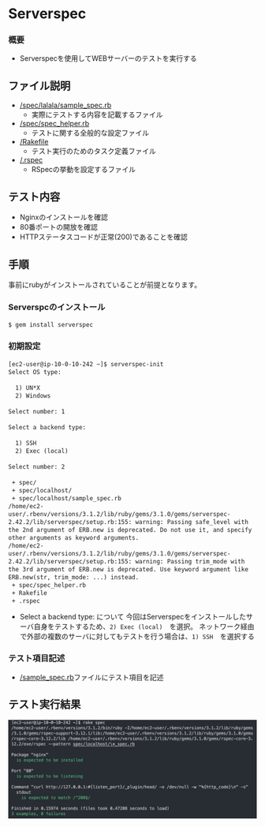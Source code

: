 # Serverspec
### 概要
* Serverspecを使用してWEBサーバーのテストを実行する

## ファイル説明
* [/spec/lalala/sample_spec.rb](https://github.com/shino-taira/aws_practice/blob/main/serverspec/spec/lalala/sample_spec.rb)
  * 実際にテストする内容を記載するファイル
* [/spec/spec_helper.rb](https://github.com/shino-taira/aws_practice/blob/main/serverspec/spec/spec_helper.rb)
  * テストに関する全般的な設定ファイル
* [/Rakefile](https://github.com/shino-taira/aws_practice/blob/main/serverspec/Rakefile)
  * テスト実行のためのタスク定義ファイル
* [/.rspec](https://github.com/shino-taira/aws_practice/blob/main/serverspec/.rspec)
  * RSpecの挙動を設定するファイル

## テスト内容
  * Nginxのインストールを確認
  * 80番ポートの開放を確認
  * HTTPステータスコードが正常(200)であることを確認

## 手順
事前にrubyがインストールされていることが前提となります。
### Serverspcのインストール
```
$ gem install serverspec
```

### 初期設定
```
[ec2-user@ip-10-0-10-242 ~]$ serverspec-init
Select OS type:

  1) UN*X
  2) Windows

Select number: 1

Select a backend type:

  1) SSH
  2) Exec (local)

Select number: 2

 + spec/
 + spec/localhost/
 + spec/localhost/sample_spec.rb
/home/ec2-user/.rbenv/versions/3.1.2/lib/ruby/gems/3.1.0/gems/serverspec-2.42.2/lib/serverspec/setup.rb:155: warning: Passing safe_level with the 2nd argument of ERB.new is deprecated. Do not use it, and specify other arguments as keyword arguments.
/home/ec2-user/.rbenv/versions/3.1.2/lib/ruby/gems/3.1.0/gems/serverspec-2.42.2/lib/serverspec/setup.rb:155: warning: Passing trim_mode with the 3rd argument of ERB.new is deprecated. Use keyword argument like ERB.new(str, trim_mode: ...) instead.
 + spec/spec_helper.rb
 + Rakefile
 + .rspec
```
* Select a backend type: について
今回はServerspecをインストールしたサーバ自身をテストするため、`2) Exec (local)`　を選択。
ネットワーク経由で外部の複数のサーバに対してもテストを行う場合は、`1) SSH`　を選択する

### テスト項目記述
* [/sample_spec.rb](https://github.com/shino-taira/aws_practice/blob/main/serverspec/spec/lalala/sample_spec.rb)ファイルにテスト項目を記述

## テスト実行結果
![Serverspecテスト成功](Serverspecテスト成功.png)
